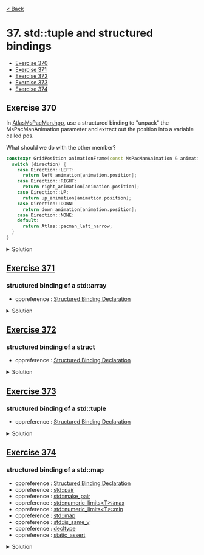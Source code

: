 [< Back](README.md)

# 37. std::tuple and structured bindings

* [Exercise 370](#exercise-370)
* [Exercise 371](#exercise-371)
* [Exercise 372](#exercise-372)
* [Exercise 373](#exercise-373)
* [Exercise 374](#exercise-374)

## Exercise 370

In [AtlasMsPacMan.hpp][11], use a structured binding to "unpack" the MsPacManAnimation parameter and extract out the
position into a variable called pos.

What should we do with the other member?

```cpp
constexpr GridPosition animationFrame(const MsPacManAnimation & animation, Direction direction) {
  switch (direction) {
    case Direction::LEFT:
      return left_animation[animation.position];
    case Direction::RIGHT:
      return right_animation[animation.position];
    case Direction::UP:
      return up_animation[animation.position];
    case Direction::DOWN:
      return down_animation[animation.position];
    case Direction::NONE:
    default:
      return Atlas::pacman_left_narrow;
  }
}
```

<details>
   <summary>Solution</summary>

```cpp
constexpr GridPosition animationFrame(const MsPacManAnimation & animation, Direction direction) {
  const auto & [pos, _] = animation;
  switch (direction) {
    case Direction::LEFT:
      return left_animation[pos];
    case Direction::RIGHT:
      return right_animation[pos];
    case Direction::UP:
      return up_animation[pos];
    case Direction::DOWN:
      return down_animation[pos];
    case Direction::NONE:
    default:
      return Atlas::pacman_left_narrow;
  }
}
```
</details>

## [Exercise 371][1]
### structured binding of a std::array

* cppreference : [Structured Binding Declaration][2]

<details>
   <summary>Solution</summary>

```cpp
  auto [x, y, z] = chars;
```
</details>

## [Exercise 372][1]
### structured binding of a struct

* cppreference : [Structured Binding Declaration][2]

<details>
   <summary>Solution</summary>

```cpp
  auto [xx, yy] = q;
```
</details>

## [Exercise 373][1]
### structured binding of a std::tuple

* cppreference : [Structured Binding Declaration][2]

<details>
   <summary>Solution</summary>

```cpp
  auto [xx, yy] = q;
```
</details>

## [Exercise 374][1]
### structured binding of a std::map

* cppreference : [Structured Binding Declaration][2]
* cppreference : [std::pair][3]
* cppreference : [std::make_pair][4]
* cppreference : [std::numeric_limits\<T\>::max][5]
* cppreference : [std::numeric_limits\<T\>::min][6]
* cppreference : [std::map][7]
* cppreference : [std::is_same_v][8]
* cppreference : [decltype][9]
* cppreference : [static_assert][10]

<details>
   <summary>Solution</summary>

```cpp
  std::pair<std::string, int> low_score = std::make_pair("", std::numeric_limits<int>::max());
  for (const auto & [name, score] : map) {
    static_assert(std::is_same_v<decltype((name)), const std::string &>);
    static_assert(std::is_same_v<decltype((score)), const int &>);
    // Find lowest score
    if (score < low_score.second)
      low_score = { name, score };
  }
```
</details>

[1]: 37_exercises.cpp
[2]: https://en.cppreference.com/w/cpp/language/structured_binding
[3]: https://en.cppreference.com/w/cpp/utility/pair
[4]: https://en.cppreference.com/w/cpp/utility/pair/make_pair
[5]: https://en.cppreference.com/w/cpp/types/numeric_limits/max
[6]: https://en.cppreference.com/w/cpp/types/numeric_limits/min
[7]: https://en.cppreference.com/w/cpp/container/map
[8]: https://en.cppreference.com/w/cpp/types/is_same
[9]: https://en.cppreference.com/w/cpp/language/decltype
[10]: https://en.cppreference.com/w/cpp/language/static_assert
[11]: ../../lib/include/AtlasMsPacMan.hpp
